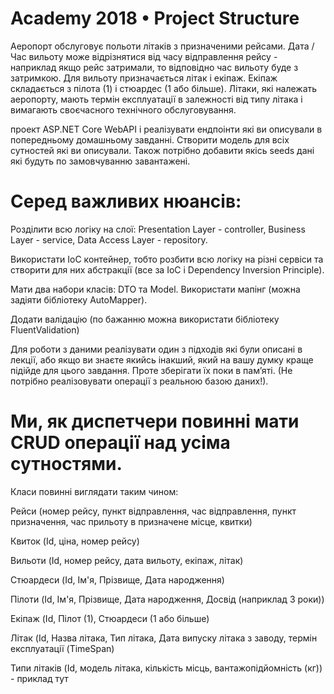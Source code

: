 # Academy 2018 • Project Structure
Аеропорт обслуговує польоти літаків з призначеними рейсами. Дата / Час вильоту може відрізнятися від часу відправлення рейсу - наприклад якщо рейс затримали, то відповідно час вильоту буде з затримкою. Для вильоту призначається літак і екіпаж. Екіпаж складається з пілота (1) і стюардес (1 або більше). Літаки, які належать аеропорту, мають термін експлуатації в залежності від типу літака і вимагають своєчасного технічного обслуговування.

проект ASP.NET Core WebAPI і реалізувати ендпоінти які ви описували в попередньому домашньому завданні. Створити модель для всіх сутностей які ви описували. Також потрібно добавити якісь seeds дані які будуть по замовчуванню завантажені.

# Серед важливих нюансів:

Розділити всю логіку на слої: Presentation Layer - controller, Business Layer - service, Data Access Layer - repository.

Використати IoC контейнер, тобто розбити всю логіку на різні сервіси та створити для них абстракції (все за IoC і Dependency Inversion Principle).

Мати два набори класів: DTO та Model. Використати мапінг (можна задіяти бібліотеку AutoMapper).

Додати валідацію (по бажанню можна використати бібліотеку FluentValidation)

Для роботи з даними реалізувати один з підходів які були описані в лекції, або якщо ви знаєте якийсь інакший, який на вашу думку краще підійде для цього завдання. Проте зберігати їх поки в пам’яті. (Не потрібно реалізовувати операції з реальною базою даних!).

# Ми, як диспетчери повинні мати CRUD операції над усіма сутностями.

Класи повинні виглядати таким чином:

Рейси (номер рейсу, пункт відправлення, час відправлення, пункт призначення, час прильоту в призначене місце, квитки)

Квиток (Id, ціна, номер рейсу)

Вильоти (Id, номер рейсу, дата вильоту, екіпаж, літак)

Стюардеси (Id, Ім'я, Прізвище, Дата народження)

Пілоти (Id, Ім'я, Прізвище, Дата народження, Досвід (наприклад 3 роки))

Екіпаж (Id, Пілот (1), Стюардеси (1 або більше)

Літак (Id, Назва літака, Тип літака, Дата випуску літака з заводу, термін експлуатації (TimeSpan)

Типи літаків (Id, модель літака, кількість місць, вантажопідйомність (кг)) - приклад тут





